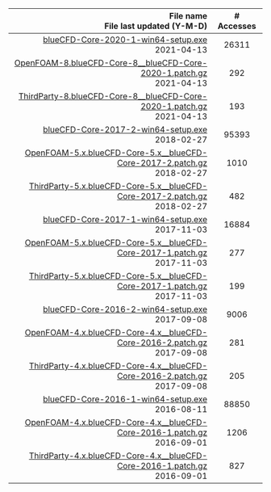 File name <br/> File last updated (Y-M-D) | # Accesses
---: | :---:
[blueCFD-Core-2020-1-win64-setup.exe](https://github.com/blueCFD/Core/releases/download/blueCFD-Core-2020-1/blueCFD-Core-2020-1-win64-setup.exe) <br/> 2021-04-13 | 26311
[OpenFOAM-8.blueCFD-Core-8__blueCFD-Core-2020-1.patch.gz](https://github.com/blueCFD/Core/releases/download/blueCFD-Core-2020-1/OpenFOAM-8.blueCFD-Core-8__blueCFD-Core-2020-1.patch.gz) <br/> 2021-04-13 | 292
[ThirdParty-8.blueCFD-Core-8__blueCFD-Core-2020-1.patch.gz](https://github.com/blueCFD/Core/releases/download/blueCFD-Core-2020-1/ThirdParty-8.blueCFD-Core-8__blueCFD-Core-2020-1.patch.gz) <br/> 2021-04-13 | 193
[blueCFD-Core-2017-2-win64-setup.exe](https://github.com/blueCFD/Core/releases/download/blueCFD-Core-2017-2/blueCFD-Core-2017-2-win64-setup.exe) <br/> 2018-02-27 | 95393
[OpenFOAM-5.x.blueCFD-Core-5.x__blueCFD-Core-2017-2.patch.gz](https://github.com/blueCFD/Core/releases/download/blueCFD-Core-2017-2/OpenFOAM-5.x.blueCFD-Core-5.x__blueCFD-Core-2017-2.patch.gz) <br/> 2018-02-27 | 1010
[ThirdParty-5.x.blueCFD-Core-5.x__blueCFD-Core-2017-2.patch.gz](https://github.com/blueCFD/Core/releases/download/blueCFD-Core-2017-2/ThirdParty-5.x.blueCFD-Core-5.x__blueCFD-Core-2017-2.patch.gz) <br/> 2018-02-27 | 482
[blueCFD-Core-2017-1-win64-setup.exe](https://github.com/blueCFD/Core/releases/download/blueCFD-Core-2017-1/blueCFD-Core-2017-1-win64-setup.exe) <br/> 2017-11-03 | 16884
[OpenFOAM-5.x.blueCFD-Core-5.x__blueCFD-Core-2017-1.patch.gz](https://github.com/blueCFD/Core/releases/download/blueCFD-Core-2017-1/OpenFOAM-5.x.blueCFD-Core-5.x__blueCFD-Core-2017-1.patch.gz) <br/> 2017-11-03 | 277
[ThirdParty-5.x.blueCFD-Core-5.x__blueCFD-Core-2017-1.patch.gz](https://github.com/blueCFD/Core/releases/download/blueCFD-Core-2017-1/ThirdParty-5.x.blueCFD-Core-5.x__blueCFD-Core-2017-1.patch.gz) <br/> 2017-11-03 | 199
[blueCFD-Core-2016-2-win64-setup.exe](https://github.com/blueCFD/Core/releases/download/blueCFD-Core-2016-2/blueCFD-Core-2016-2-win64-setup.exe) <br/> 2017-09-08 | 9006
[OpenFOAM-4.x.blueCFD-Core-4.x__blueCFD-Core-2016-2.patch.gz](https://github.com/blueCFD/Core/releases/download/blueCFD-Core-2016-2/OpenFOAM-4.x.blueCFD-Core-4.x__blueCFD-Core-2016-2.patch.gz) <br/> 2017-09-08 | 281
[ThirdParty-4.x.blueCFD-Core-4.x__blueCFD-Core-2016-2.patch.gz](https://github.com/blueCFD/Core/releases/download/blueCFD-Core-2016-2/ThirdParty-4.x.blueCFD-Core-4.x__blueCFD-Core-2016-2.patch.gz) <br/> 2017-09-08 | 205
[blueCFD-Core-2016-1-win64-setup.exe](https://github.com/blueCFD/Core/releases/download/blueCFD-Core-2016-1/blueCFD-Core-2016-1-win64-setup.exe) <br/> 2016-08-11 | 88850
[OpenFOAM-4.x.blueCFD-Core-4.x__blueCFD-Core-2016-1.patch.gz](https://github.com/blueCFD/Core/releases/download/blueCFD-Core-2016-1/OpenFOAM-4.x.blueCFD-Core-4.x__blueCFD-Core-2016-1.patch.gz) <br/> 2016-09-01 | 1206
[ThirdParty-4.x.blueCFD-Core-4.x__blueCFD-Core-2016-1.patch.gz](https://github.com/blueCFD/Core/releases/download/blueCFD-Core-2016-1/ThirdParty-4.x.blueCFD-Core-4.x__blueCFD-Core-2016-1.patch.gz) <br/> 2016-09-01 | 827
